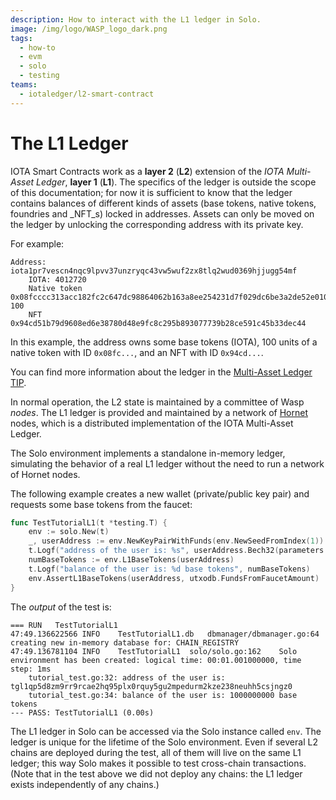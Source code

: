 ```yaml
---
description: How to interact with the L1 ledger in Solo.
image: /img/logo/WASP_logo_dark.png
tags:
  - how-to
  - evm
  - solo
  - testing
teams:
  - iotaledger/l2-smart-contract
---
```


# The L1 Ledger

IOTA Smart Contracts work as a **layer 2** (**L2**) extension of the _IOTA Multi-Asset Ledger_, **layer 1** (**L1**).
The specifics of the ledger is outside the scope of this documentation; for now it is sufficient to know that the ledger
contains balances of different kinds of assets (base tokens, native tokens, foundries and _NFT_s) locked in addresses.
Assets can only be moved on the ledger by unlocking the corresponding address with its private key.

For example:

```log
Address: iota1pr7vescn4nqc9lpvv37unzryqc43vw5wuf2zx8tlq2wud0369hjjugg54mf
    IOTA: 4012720
	Native token 0x08fcccc313acc182fc2c647dc98864062b163a8ee254231d7f029dc6be3a2de52e0100000000: 100
	NFT 0x94cd51b79d9608ed6e38780d48e9fc8c295b893077739b28ce591c45b33dec44
```

In this example, the address owns some base tokens (IOTA), 100 units of a native token with ID `0x08fc...`, and an NFT
with ID `0x94cd...`.

You can find more information about the ledger in the
[Multi-Asset Ledger TIP](https://github.com/lzpap/tips/blob/master/tips/TIP-0018/tip-0018.md).

In normal operation, the L2 state is maintained by a committee of Wasp _nodes_. The L1 ledger is provided and
maintained by a network of [Hornet](https://github.com/iotaledger/hornet) nodes, which is a distributed implementation
of the IOTA Multi-Asset Ledger.

The Solo environment implements a standalone in-memory ledger, simulating the behavior of a real L1 ledger without the
need to run a network of Hornet nodes.

The following example creates a new wallet (private/public key pair) and requests some base tokens from the faucet:

```go
func TestTutorialL1(t *testing.T) {
	env := solo.New(t)
	_, userAddress := env.NewKeyPairWithFunds(env.NewSeedFromIndex(1))
	t.Logf("address of the user is: %s", userAddress.Bech32(parameters.L1.Protocol.Bech32HRP))
	numBaseTokens := env.L1BaseTokens(userAddress)
	t.Logf("balance of the user is: %d base tokens", numBaseTokens)
	env.AssertL1BaseTokens(userAddress, utxodb.FundsFromFaucetAmount)
}
```

The _output_ of the test is:

```log
=== RUN   TestTutorialL1
47:49.136622566	INFO	TestTutorialL1.db	dbmanager/dbmanager.go:64	creating new in-memory database for: CHAIN_REGISTRY
47:49.136781104	INFO	TestTutorialL1	solo/solo.go:162	Solo environment has been created: logical time: 00:01.001000000, time step: 1ms
    tutorial_test.go:32: address of the user is: tgl1qp5d8zm9rr9rcae2hq95plx0rquy5gu2mpedurm2kze238neuhh5csjngz0
    tutorial_test.go:34: balance of the user is: 1000000000 base tokens
--- PASS: TestTutorialL1 (0.00s)
```

The L1 ledger in Solo can be accessed via the Solo instance called `env`.
The ledger is unique for the lifetime of the Solo environment.
Even if several L2 chains are deployed during the test, all of them will live on the same L1 ledger; this way Solo makes
it possible to test cross-chain transactions.
(Note that in the test above we did not deploy any chains: the L1 ledger exists independently of any chains.)

